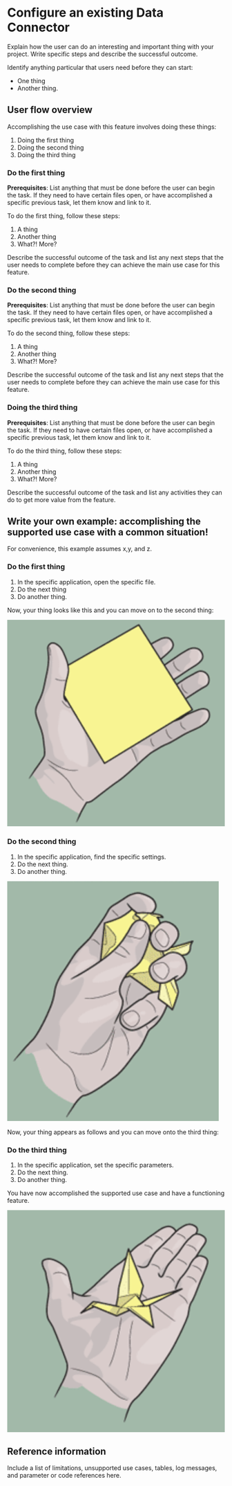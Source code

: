 # Configure an existing Data Connector

Explain how the user can do an interesting and important thing with your project. Write specific steps and describe the successful outcome.

Identify anything particular that users need before they can start:

* One thing
* Another thing.

## User flow overview

Accomplishing the use case with this feature involves doing these things:

1. Doing the first thing
2. Doing the second thing
3. Doing the third thing

### Do the first thing

**Prerequisites**: List anything that must be done before the user can begin the task. If they need to have certain files open, or have accomplished a specific previous task, let them know and link to it.

To do the first thing, follow these steps:

1. A thing
2. Another thing
3. What?! More?

Describe the successful outcome of the task and list any next steps that the user needs to complete before they can achieve the main use case for this feature.

### Do the second thing

**Prerequisites**: List anything that must be done before the user can begin the task. If they need to have certain files open, or have accomplished a specific previous task, let them know and link to it.

To do the second thing, follow these steps:

1. A thing
2. Another thing
3. What?! More?

Describe the successful outcome of the task and list any next steps that the user needs to complete before they can achieve the main use case for this feature.

### Doing the third thing

**Prerequisites**: List anything that must be done before the user can begin the task. If they need to have certain files open, or have accomplished a specific previous task, let them know and link to it.

To do the third thing, follow these steps:

1. A thing
2. Another thing
3. What?! More?

 Describe the successful outcome of the task and list any activities they can do to get more value from the feature.

## Write your own example: accomplishing the supported use case with a common situation!

For convenience, this example assumes x,y, and z.

### Do the first thing

1. In the specific application, open the specific file.
2. Do the next thing
3. Do another thing.

Now, your thing looks like this and you can move on to the second thing:

![First thing complete](images/step-1.png)

### Do the second thing

1. In the specific application, find the specific settings.
2. Do the next thing.
3. Do another thing.

![Second thing complete](images/step-2.png)

Now, your thing appears as follows and you can move onto the third thing:

### Do the third thing

1. In the specific application, set the specific parameters.
2. Do the next thing.
3. Do another thing.

You have now accomplished the supported use case and have a functioning feature.

![Third thing complete](images/step-3.png)

## Reference information
Include a list of limitations, unsupported use cases, tables, log messages, and parameter or code references here.
